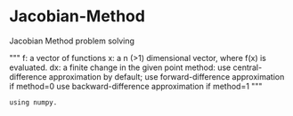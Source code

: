 # Jacobian-Method
Jacobian Method problem solving

 """
    f: a vector of functions
    x: a n (>1) dimensional vector, where f(x) is evaluated.
    dx: a finite change in the given point
    method: use central-difference approximation by default;
            use forward-difference approximation if method=0
            use backward-difference approximation if method=1
    """

    using numpy.
